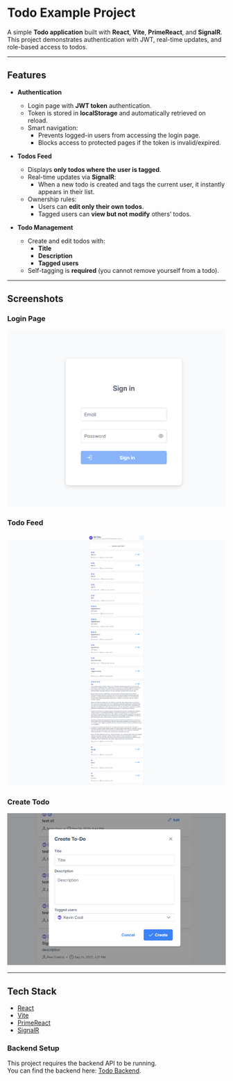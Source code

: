 # Todo Example Project

A simple **Todo application** built with **React**, **Vite**, **PrimeReact**, and **SignalR**.  
This project demonstrates authentication with JWT, real-time updates, and role-based access to todos.

---

## Features

- **Authentication**
  - Login page with **JWT token** authentication.
  - Token is stored in **localStorage** and automatically retrieved on reload.
  - Smart navigation:
    - Prevents logged-in users from accessing the login page.
    - Blocks access to protected pages if the token is invalid/expired.

- **Todos Feed**
  - Displays **only todos where the user is tagged**.
  - Real-time updates via **SignalR**:
    - When a new todo is created and tags the current user, it instantly appears in their list.
  - Ownership rules:
    - Users can **edit only their own todos**.
    - Tagged users can **view but not modify** others’ todos.

- **Todo Management**
  - Create and edit todos with:
    - **Title**
    - **Description**
    - **Tagged users**
  - Self-tagging is **required** (you cannot remove yourself from a todo).

---

## Screenshots

### Login Page
![Login Page](./docs/images/login.png)

### Todo Feed
![Todo Feed](./docs/images/todo-feed.png)

### Create Todo
![Create Todo](./docs/images/create-todo.png)

---

## Tech Stack

- [React](https://react.dev/)
- [Vite](https://vitejs.dev/)
- [PrimeReact](https://primereact.org/)
- [SignalR](https://learn.microsoft.com/aspnet/core/signalr)

### Backend Setup
This project requires the backend API to be running.  
You can find the backend here: [Todo Backend](https://github.com/Kevin-Cool/todo-example-backend).